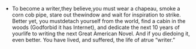 - To become a writer,they believe,you must wear a chapeau, smoke a corn cob pipe, stare out thewindow and wait for inspiration to strike. Better yet, you mustdetach yourself from the world, find a cabin in the woods (Godforbid it has Internet), and dedicate the next 10 years of yourlife to writing the next Great American Novel. And if you diedoing it, even better. You have lived, and suffered, the life of atrue “writer.”